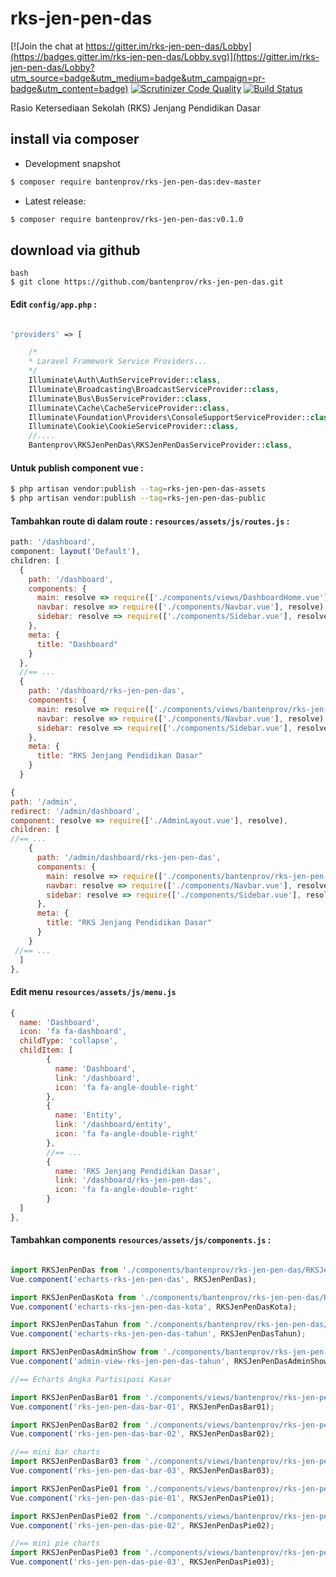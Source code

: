 # rks-jen-pen-das

[![Join the chat at https://gitter.im/rks-jen-pen-das/Lobby](https://badges.gitter.im/rks-jen-pen-das/Lobby.svg)](https://gitter.im/rks-jen-pen-das/Lobby?utm_source=badge&utm_medium=badge&utm_campaign=pr-badge&utm_content=badge)
[![Scrutinizer Code Quality](https://scrutinizer-ci.com/g/bantenprov/rks-jen-pen-das/badges/quality-score.png?b=master)](https://scrutinizer-ci.com/g/bantenprov/rks-jen-pen-das/?branch=master)
[![Build Status](https://scrutinizer-ci.com/g/bantenprov/rks-jen-pen-das/badges/build.png?b=master)](https://scrutinizer-ci.com/g/bantenprov/rks-jen-pen-das/build-status/master)

Rasio Ketersediaan Sekolah (RKS) Jenjang Pendidikan Dasar

## install via composer

- Development snapshot
```bash
$ composer require bantenprov/rks-jen-pen-das:dev-master
```
- Latest release:

```bash
$ composer require bantenprov/rks-jen-pen-das:v0.1.0
```

## download via github
~~~
bash
$ git clone https://github.com/bantenprov/rks-jen-pen-das.git
~~~


#### Edit `config/app.php` :
```php

'providers' => [

    /*
    * Laravel Framework Service Providers...
    */
    Illuminate\Auth\AuthServiceProvider::class,
    Illuminate\Broadcasting\BroadcastServiceProvider::class,
    Illuminate\Bus\BusServiceProvider::class,
    Illuminate\Cache\CacheServiceProvider::class,
    Illuminate\Foundation\Providers\ConsoleSupportServiceProvider::class,
    Illuminate\Cookie\CookieServiceProvider::class,
    //....
    Bantenprov\RKSJenPenDas\RKSJenPenDasServiceProvider::class,

```

#### Untuk publish component vue :

```bash
$ php artisan vendor:publish --tag=rks-jen-pen-das-assets
$ php artisan vendor:publish --tag=rks-jen-pen-das-public
```
#### Tambahkan route di dalam route : `resources/assets/js/routes.js` :

```javascript
path: '/dashboard',
component: layout('Default'),
children: [
  {
    path: '/dashboard',
    components: {
      main: resolve => require(['./components/views/DashboardHome.vue'], resolve),
      navbar: resolve => require(['./components/Navbar.vue'], resolve),
      sidebar: resolve => require(['./components/Sidebar.vue'], resolve)
    },
    meta: {
      title: "Dashboard"
    }
  },
  //== ...
  {
    path: '/dashboard/rks-jen-pen-das',
    components: {
      main: resolve => require(['./components/views/bantenprov/rks-jen-pen-das/DashboardRKSJenPenDas.vue'], resolve),
      navbar: resolve => require(['./components/Navbar.vue'], resolve),
      sidebar: resolve => require(['./components/Sidebar.vue'], resolve)
    },
    meta: {
      title: "RKS Jenjang Pendidikan Dasar"
    }
  }
```

```javascript
{
path: '/admin',
redirect: '/admin/dashboard',
component: resolve => require(['./AdminLayout.vue'], resolve),
children: [
//== ...
    {
      path: '/admin/dashboard/rks-jen-pen-das',
      components: {
        main: resolve => require(['./components/bantenprov/rks-jen-pen-das/RKSJenPenDasAdmin.show.vue'], resolve),
        navbar: resolve => require(['./components/Navbar.vue'], resolve),
        sidebar: resolve => require(['./components/Sidebar.vue'], resolve)
      },
      meta: {
        title: "RKS Jenjang Pendidikan Dasar"
      }
    }
 //== ...   
  ]
},

```
#### Edit menu `resources/assets/js/menu.js`

```javascript
{
  name: 'Dashboard',
  icon: 'fa fa-dashboard',
  childType: 'collapse',
  childItem: [
        {
          name: 'Dashboard',
          link: '/dashboard',
          icon: 'fa fa-angle-double-right'
        },
        {
          name: 'Entity',
          link: '/dashboard/entity',
          icon: 'fa fa-angle-double-right'
        },
        //== ...
        {
          name: 'RKS Jenjang Pendidikan Dasar',
          link: '/dashboard/rks-jen-pen-das',
          icon: 'fa fa-angle-double-right'
        }
  ]
},

```

#### Tambahkan components `resources/assets/js/components.js` :

```javascript

import RKSJenPenDas from './components/bantenprov/rks-jen-pen-das/RKSJenPenDas.chart.vue';
Vue.component('echarts-rks-jen-pen-das', RKSJenPenDas);

import RKSJenPenDasKota from './components/bantenprov/rks-jen-pen-das/RKSJenPenDasKota.chart.vue';
Vue.component('echarts-rks-jen-pen-das-kota', RKSJenPenDasKota);

import RKSJenPenDasTahun from './components/bantenprov/rks-jen-pen-das/RKSJenPenDasTahun.chart.vue';
Vue.component('echarts-rks-jen-pen-das-tahun', RKSJenPenDasTahun);

import RKSJenPenDasAdminShow from './components/bantenprov/rks-jen-pen-das/RKSJenPenDasAdmin.show.vue';
Vue.component('admin-view-rks-jen-pen-das-tahun', RKSJenPenDasAdminShow);

//== Echarts Angka Partisipasi Kasar

import RKSJenPenDasBar01 from './components/views/bantenprov/rks-jen-pen-das/RKSJenPenDasBar01.vue';
Vue.component('rks-jen-pen-das-bar-01', RKSJenPenDasBar01);

import RKSJenPenDasBar02 from './components/views/bantenprov/rks-jen-pen-das/RKSJenPenDasBar02.vue';
Vue.component('rks-jen-pen-das-bar-02', RKSJenPenDasBar02);

//== mini bar charts
import RKSJenPenDasBar03 from './components/views/bantenprov/rks-jen-pen-das/RKSJenPenDasBar03.vue';
Vue.component('rks-jen-pen-das-bar-03', RKSJenPenDasBar03);

import RKSJenPenDasPie01 from './components/views/bantenprov/rks-jen-pen-das/RKSJenPenDasPie01.vue';
Vue.component('rks-jen-pen-das-pie-01', RKSJenPenDasPie01);

import RKSJenPenDasPie02 from './components/views/bantenprov/rks-jen-pen-das/RKSJenPenDasPie02.vue';
Vue.component('rks-jen-pen-das-pie-02', RKSJenPenDasPie02);

//== mini pie charts
import RKSJenPenDasPie03 from './components/views/bantenprov/rks-jen-pen-das/RKSJenPenDasPie03.vue';
Vue.component('rks-jen-pen-das-pie-03', RKSJenPenDasPie03);
```

